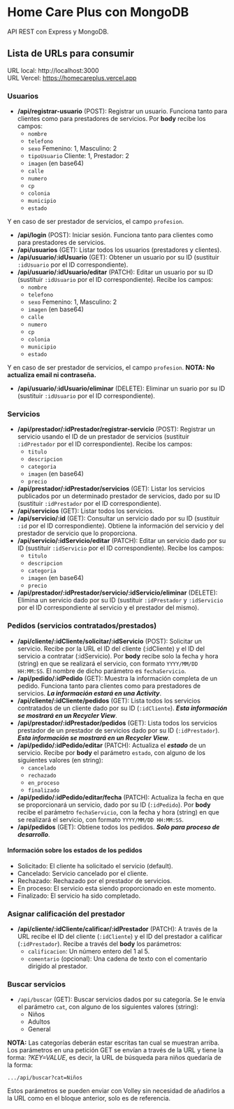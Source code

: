 # Home Care Plus con MongoDB
API REST con Express y MongoDB.

## Lista de URLs para consumir

URL local: http://localhost:3000</br>
URL Vercel: https://homecareplus.vercel.app

### Usuarios

- **/api/registrar-usuario** (POST): Registrar un usuario. Funciona tanto para clientes como para prestadores de servicios. Por **body** recibe los campos:
    - `nombre`
    - `telefono`
    - `sexo` Femenino: 1, Masculino: 2
    - `tipoUsuario` Cliente: 1, Prestador: 2
    - `imagen` (en base64)
    - `calle`
    - `numero`
    - `cp`
    - `colonia`
    - `municipio`
    - `estado`

Y en caso de ser prestador de servicios, el campo `profesion`.
- **/api/login** (POST): Iniciar sesión. Funciona tanto para clientes como para prestadores de servicios.
- **/api/usuarios** (GET): Listar todos los usuarios (prestadores y clientes).
- **/api/usuario/:idUsuario** (GET): Obtener un usuario por su ID (sustituir `:idUsuario` por el ID correspondiente).
- **/api/usuario/:idUsuario/editar** (PATCH): Editar un usuario por su ID (sustituir `:idUsuario` por el ID correspondiente). Recibe los campos:
    - `nombre`
    - `telefono`
    - `sexo` Femenino: 1, Masculino: 2
    - `imagen` (en base64)
    - `calle`
    - `numero`
    - `cp`
    - `colonia`
    - `municipio`
    - `estado`

Y en caso de ser prestador de servicios, el campo `profesion`. **NOTA: No actualiza email ni contraseña.**
- **/api/usuario/:idUsuario/eliminar** (DELETE): Eliminar un suario por su ID (sustituir `:idUsuario` por el ID correspondiente).

### Servicios

- **/api/prestador/:idPrestador/registrar-servicio** (POST): Registrar un servicio usando el ID de un prestador de servicios (sustituir `:idPrestador` por el ID correspondiente). Recibe los campos:
    - `titulo`
    - `descripcion`
    - `categoria`
    - `imagen` (en base64)
    - `precio`
- **/api/prestador/:idPrestador/servicios** (GET): Listar los servicios publicados por un determinado prestador de servicios, dado por su ID (sustituir `:idPrestador` por el ID correspondiente).
- **/api/servicios** (GET): Listar todos los servicios.
- **/api/servicio/:id** (GET): Consultar un servicio dado por su ID (sustituir `:id` por el ID correspondiente). Obtiene la información del servicio y del prestador de servicio que lo proporciona.
- **/api/servicio/:idServicio/editar** (PATCH): Editar un servicio dado por su ID (sustituir `:idServicio` por el ID correspondiente). Recibe los campos: 
    - `titulo`
    - `descripcion`
    - `categoria`
    - `imagen` (en base64)
    - `precio`
- **/api/prestador/:idPrestador/servicio/:idServicio/eliminar** (DELETE): Elimina un servicio dado por su ID (sustituir `:idPrestador` y `:idServicio` por el ID correspondiente al servicio y el prestador del mismo).

### Pedidos (servicios contratados/prestados)

- **/api/cliente/:idCliente/solicitar/:idServicio** (POST): Solicitar un servicio. Recibe por la URL el ID del cliente (:idCliente) y el ID del servicio a contratar (:idServicio). Por **body** recibe solo la fecha y hora (string) en que se realizará el servicio, con formato `YYYY/MM/DD HH:MM:SS`. El nombre de dicho parámetro es `fechaServicio`.
- **/api/pedido/:idPedido** (GET): Muestra la información completa de un pedido. Funciona tanto para clientes como para prestadores de servicios. **_La información estará en una Activity_**.
- **/api/cliente/:idCliente/pedidos** (GET): Lista todos los servicios contratados de un cliente dado por su ID (`:idCliente`). **_Esta información se mostrará en un Recycler View_**.
- **/api/prestador/:idPrestador/pedidos** (GET): Lista todos los servicios prestador de un prestador de servicios dado por su ID (`:idPrestador`). **_Esta información se mostrará en un Recycler View_**.
- **/api/pedido/:idPedido/editar** (PATCH): Actualiza el ****_estado_**** de un servicio. Recibe por **body** el parámetro `estado`, con alguno de los siguientes valores (en string):
    - `cancelado`
    - `rechazado`
    - `en_proceso`
    - `finalizado`
- **/api/pedido/:idPedido/editar/fecha** (PATCH): Actualiza la fecha en que se proporcionará un servicio, dado por su ID (`:idPedido`). Por **body** recibe el parámetro `fechaServicio`, con la fecha y hora (string) en que se realizará el servicio, con formato `YYYY/MM/DD HH:MM:SS`.
- **/api/pedidos** (GET): Obtiene todos los pedidos. **_Solo para proceso de desarrollo_**.

#### Información sobre los estados de los pedidos
- Solicitado: El cliente ha solicitado el servicio (default).
- Cancelado: Servicio cancelado por el cliente.
- Rechazado: Rechazado por el prestador de servicios.
- En proceso: El servicio esta siendo proporcionado en este momento.
- Finalizado: El servicio ha sido completado.

### Asignar calificación del prestador

- **/api/cliente/:idCliente/calificar/:idPrestador** (PATCH): A través de la URL recibe el ID del cliente (`:idCliente`) y el ID del prestador a calificar (`:idPrestador`). Recibe a través del **body** los parámetros:
    - `calificacion`: Un número entero del 1 al 5.
    - `comentario` (opcional): Una cadena de texto con el comentario dirigido al prestador.

### Buscar servicios
- `/api/buscar` (GET): Buscar servicios dados por su categoría. Se le envía el parámetro `cat`, con alguno de los siguientes valores (string):
    - Niños
    - Adultos
    - General

**NOTA:** Las categorías deberán estar escritas tan cual se muestran arriba. Los parámetros en una petición GET se envían a través de la URL y tiene la forma: _?KEY=VALUE_, es decir, la URL de búsqueda para niños quedaría de la forma:
```
.../api/buscar?cat=Niños
```
Estos parámetros se pueden enviar con Volley sin necesidad de añadirlos a la URL como en el bloque anterior, solo es de referencia.